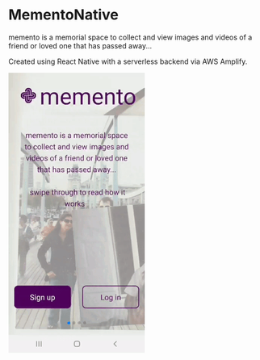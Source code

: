 # MementoNative
memento is a memorial space to collect and view images and videos of a friend or loved one that has passed away...

Created using React Native with a serverless backend via AWS Amplify.  

![](memento.gif)
